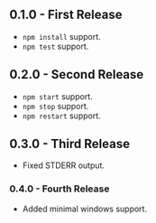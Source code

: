 ## 0.1.0 - First Release

- `npm install` support.
- `npm test` support.

## 0.2.0 - Second Release

- `npm start` support.
- `npm stop` support.
- `npm restart` support.

## 0.3.0 - Third Release

- Fixed STDERR output.

### 0.4.0 - Fourth Release

- Added minimal windows support.
